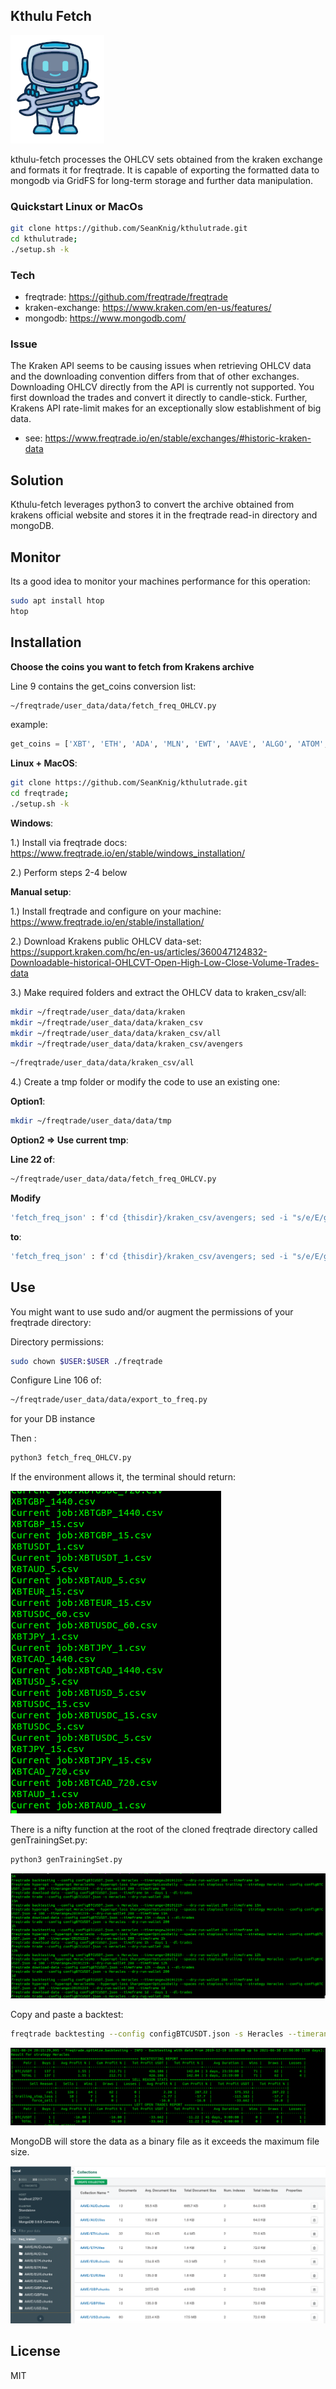 ## Kthulu Fetch

![alt text](worker.jpg "aidinstinct")

kthulu-fetch processes the OHLCV sets obtained from the kraken exchange and formats it for freqtrade. It is capable of exporting the formatted data to mongodb via GridFS for long-term storage and further data manipulation.

### Quickstart Linux or MacOs

```sh
git clone https://github.com/SeanKnig/kthulutrade.git
cd kthulutrade;
./setup.sh -k
```


### Tech
- freqtrade: https://github.com/freqtrade/freqtrade
- kraken-exchange: https://www.kraken.com/en-us/features/
- mongodb: https://www.mongodb.com/

### Issue
The Kraken API seems to be causing issues when retrieving OHLCV data and the downloading convention differs from that of other exchanges.  Downloading OHLCV directly from the API is currently not supported. You first download the trades and convert it directly to candle-stick. Further, Krakens API rate-limit makes for an exceptionally slow establishment of big data.
- see: https://www.freqtrade.io/en/stable/exchanges/#historic-kraken-data

## Solution
Kthulu-fetch leverages python3 to convert the archive obtained from krakens official website and stores it in the freqtrade read-in directory and mongoDB.

## Monitor

Its a good idea to monitor your machines performance for this operation:

```sh
sudo apt install htop
htop
```

## Installation
**Choose the coins you want to fetch from Krakens archive**

Line 9 contains the get_coins conversion list: 

```sh
~/freqtrade/user_data/data/fetch_freq_OHLCV.py
```
example:
```python
get_coins = ['XBT', 'ETH', 'ADA', 'MLN', 'EWT', 'AAVE', 'ALGO', 'ATOM', 'BCH', 'EOS', 'ETC', 'KAVA', 'KSM', 'LINK', 'LTC', 'MANA', 'MLN', 'QTUM', 'STORJ', 'WAVES', 'XTZ', 'USDT']
```

**Linux + MacOS**:
```sh
git clone https://github.com/SeanKnig/kthulutrade.git
cd freqtrade;
./setup.sh -k
```


**Windows**:

1.) Install via freqtrade docs: 
https://www.freqtrade.io/en/stable/windows_installation/

2.) Perform steps 2-4 below

**Manual setup**:

1.) Install freqtrade and configure on your machine:
https://www.freqtrade.io/en/stable/installation/

2.) Download Krakens public OHLCV data-set: 
https://support.kraken.com/hc/en-us/articles/360047124832-Downloadable-historical-OHLCVT-Open-High-Low-Close-Volume-Trades-data

3.) Make required folders and extract the OHLCV data to kraken_csv/all:

```sh
mkdir ~/freqtrade/user_data/data/kraken
mkdir ~/freqtrade/user_data/data/kraken_csv
mkdir ~/freqtrade/user_data/data/kraken_csv/all
mkdir ~/freqtrade/user_data/data/kraken_csv/avengers
```

```sh
~/freqtrade/user_data/data/kraken_csv/all
```

4.) Create a tmp folder or modify the code to use an existing one:

**Option1**:
```sh
mkdir ~/freqtrade/user_data/data/tmp
```

**Option2 => Use current tmp**:

**Line 22 of**: 

```sh
~/freqtrade/user_data/data/fetch_freq_OHLCV.py
```

**Modify**

```sh
'fetch_freq_json' : f'cd {thisdir}/kraken_csv/avengers; sed -i "s/e/E/g" {file}; cut -d"," -f -6 {file} > {thisdir}/tmp/output_{file}',
```

**to**:

```sh
'fetch_freq_json' : f'cd {thisdir}/kraken_csv/avengers; sed -i "s/e/E/g" {file}; cut -d"," -f -6 {file} > your_tmp_directory/output_{file}',
```

## Use
You might want to use sudo and/or augment the permissions of your freqtrade directory:

Directory permissions:

```sh
sudo chown $USER:$USER ./freqtrade
```

Configure Line 106 of: 

```sh
~/freqtrade/user_data/data/export_to_freq.py
```

for your DB instance 

Then :

```sh
python3 fetch_freq_OHLCV.py
```

If the environment allows it, the terminal should return:

![alt text](converting.png "convert")


There is a nifty function at the root of the cloned freqtrade directory called genTrainingSet.py:

```sh
python3 genTrainingSet.py
```

![alt text](train.png "train")

Copy and paste a backtest:

```sh
freqtrade backtesting --config configBTCUSDT.json -s Heracles --timerange=20191219- --dry-run-wallet 300 --timeframe 1h
```

![alt text](example_backtest.png "test")

MongoDB will store the data as a binary file as it exceeds the maximum file size.

![alt text](mongoDB_Export.png "db")

## License

MIT
